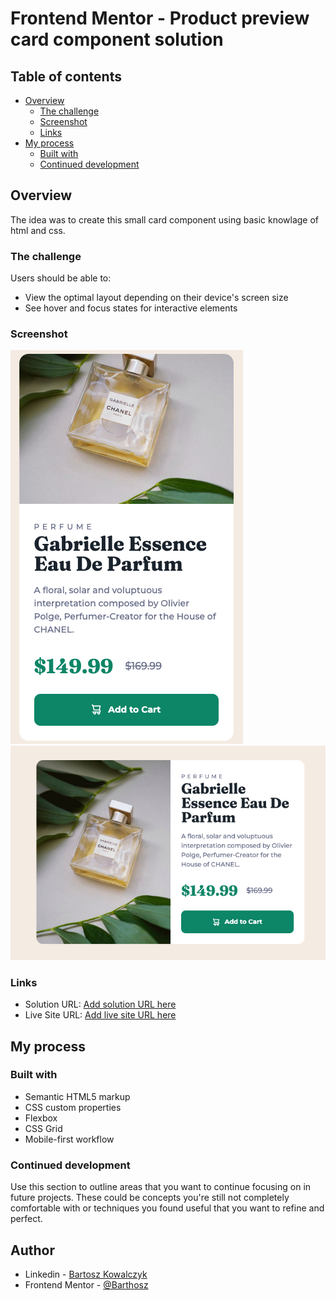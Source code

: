 # Frontend Mentor - Product preview card component solution

## Table of contents

- [Overview](#overview)
  - [The challenge](#the-challenge)
  - [Screenshot](#screenshot)
  - [Links](#links)
- [My process](#my-process)
  - [Built with](#built-with)
  - [Continued development](#continued-development)

## Overview

The idea was to create this small card component using basic knowlage of html and css.

### The challenge

Users should be able to:

- View the optimal layout depending on their device's screen size
- See hover and focus states for interactive elements

### Screenshot

![](./images/mobile.png)
![](./images/desktop.png)

### Links

- Solution URL: [Add solution URL here](https://www.frontendmentor.io/challenges/product-preview-card-component-GO7UmttRfa/hub/product-preview-card-html-and-css-ta2pz0lCdB)
- Live Site URL: [Add live site URL here](https://barthosz.github.io/product-preview-card-component/)

## My process

### Built with

- Semantic HTML5 markup
- CSS custom properties
- Flexbox
- CSS Grid
- Mobile-first workflow

### Continued development

Use this section to outline areas that you want to continue focusing on in future projects. These could be concepts you're still not completely comfortable with or techniques you found useful that you want to refine and perfect.

## Author

- Linkedin - [Bartosz Kowalczyk](https://www.linkedin.com/in/bartosz-kowalczyk-554b9aab/)
- Frontend Mentor - [@Barthosz](https://www.frontendmentor.io/profile/Barthosz)
